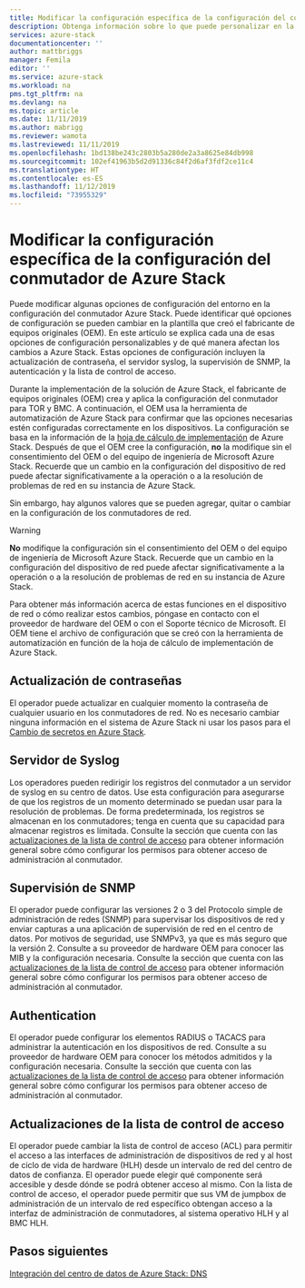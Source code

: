 ```yaml
---
title: Modificar la configuración específica de la configuración del conmutador de Azure Stack | Microsoft Docs
description: Obtenga información sobre lo que puede personalizar en la configuración del conmutador de Azure Stack. Después de que el fabricante de equipos originales (OEM) cree la configuración, no la modifique sin el consentimiento de ese OEM o del equipo de ingeniería de Microsoft Azure Stack.
services: azure-stack
documentationcenter: ''
author: mattbriggs
manager: Femila
editor: ''
ms.service: azure-stack
ms.workload: na
pms.tgt_pltfrm: na
ms.devlang: na
ms.topic: article
ms.date: 11/11/2019
ms.author: mabrigg
ms.reviewer: wamota
ms.lastreviewed: 11/11/2019
ms.openlocfilehash: 1bd138be243c2803b5a280de2a3a8625e84db998
ms.sourcegitcommit: 102ef41963b5d2d91336c84f2d6af3fdf2ce11c4
ms.translationtype: HT
ms.contentlocale: es-ES
ms.lasthandoff: 11/12/2019
ms.locfileid: "73955329"
---
```

#  <a name="modify-specific-settings-on-your-azure-stack-switch-configuration"></a>Modificar la configuración específica de la configuración del conmutador de Azure Stack

Puede modificar algunas opciones de configuración del entorno en la configuración del conmutador Azure Stack. Puede identificar qué opciones de configuración se pueden cambiar en la plantilla que creó el fabricante de equipos originales (OEM). En este artículo se explica cada una de esas opciones de configuración personalizables y de qué manera afectan los cambios a Azure Stack. Estas opciones de configuración incluyen la actualización de contraseña, el servidor syslog, la supervisión de SNMP, la autenticación y la lista de control de acceso. 

Durante la implementación de la solución de Azure Stack, el fabricante de equipos originales (OEM) crea y aplica la configuración del conmutador para TOR y BMC. A continuación, el OEM usa la herramienta de automatización de Azure Stack para confirmar que las opciones necesarias estén configuradas correctamente en los dispositivos. La configuración se basa en la información de la [hoja de cálculo de implementación](azure-stack-deployment-worksheet.md) de Azure Stack. Después de que el OEM cree la configuración, **no** la modifique sin el consentimiento del OEM o del equipo de ingeniería de Microsoft Azure Stack. Recuerde que un cambio en la configuración del dispositivo de red puede afectar significativamente a la operación o a la resolución de problemas de red en su instancia de Azure Stack.

Sin embargo, hay algunos valores que se pueden agregar, quitar o cambiar en la configuración de los conmutadores de red.

>[!Warning]  
> **No** modifique la configuración sin el consentimiento del OEM o del equipo de ingeniería de Microsoft Azure Stack. Recuerde que un cambio en la configuración del dispositivo de red puede afectar significativamente a la operación o a la resolución de problemas de red en su instancia de Azure Stack.
>
> Para obtener más información acerca de estas funciones en el dispositivo de red o cómo realizar estos cambios, póngase en contacto con el proveedor de hardware del OEM o con el Soporte técnico de Microsoft. El OEM tiene el archivo de configuración que se creó con la herramienta de automatización en función de la hoja de cálculo de implementación de Azure Stack. 

## <a name="password-update"></a>Actualización de contraseñas

El operador puede actualizar en cualquier momento la contraseña de cualquier usuario en los conmutadores de red. No es necesario cambiar ninguna información en el sistema de Azure Stack ni usar los pasos para el [Cambio de secretos en Azure Stack](azure-stack-rotate-secrets.md).

## <a name="syslog-server"></a>Servidor de Syslog

Los operadores pueden redirigir los registros del conmutador a un servidor de syslog en su centro de datos. Use esta configuración para asegurarse de que los registros de un momento determinado se puedan usar para la resolución de problemas. De forma predeterminada, los registros se almacenan en los conmutadores; tenga en cuenta que su capacidad para almacenar registros es limitada. Consulte la sección que cuenta con las [actualizaciones de la lista de control de acceso](#access-control-list-updates) para obtener información general sobre cómo configurar los permisos para obtener acceso de administración al conmutador.

## <a name="snmp-monitoring"></a>Supervisión de SNMP

El operador puede configurar las versiones 2 o 3 del Protocolo simple de administración de redes (SNMP) para supervisar los dispositivos de red y enviar capturas a una aplicación de supervisión de red en el centro de datos. Por motivos de seguridad, use SNMPv3, ya que es más seguro que la versión 2. Consulte a su proveedor de hardware OEM para conocer las MIB y la configuración necesaria. Consulte la sección que cuenta con las [actualizaciones de la lista de control de acceso](#access-control-list-updates) para obtener información general sobre cómo configurar los permisos para obtener acceso de administración al conmutador.

## <a name="authentication"></a>Authentication

El operador puede configurar los elementos RADIUS o TACACS para administrar la autenticación en los dispositivos de red. Consulte a su proveedor de hardware OEM para conocer los métodos admitidos y la configuración necesaria.  Consulte la sección que cuenta con las [actualizaciones de la lista de control de acceso](#access-control-list-updates) para obtener información general sobre cómo configurar los permisos para obtener acceso de administración al conmutador.

## <a name="access-control-list-updates"></a>Actualizaciones de la lista de control de acceso

El operador puede cambiar la lista de control de acceso (ACL) para permitir el acceso a las interfaces de administración de dispositivos de red y al host de ciclo de vida de hardware (HLH) desde un intervalo de red del centro de datos de confianza. El operador puede elegir qué componente será accesible y desde dónde se podrá obtener acceso al mismo. Con la lista de control de acceso, el operador puede permitir que sus VM de jumpbox de administración de un intervalo de red específico obtengan acceso a la interfaz de administración de conmutadores, al sistema operativo HLH y al BMC HLH.

## <a name="next-steps"></a>Pasos siguientes

[Integración del centro de datos de Azure Stack: DNS](azure-stack-integrate-dns.md)